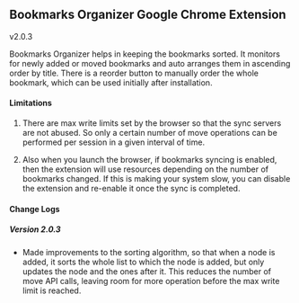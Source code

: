 ## Bookmarks Organizer Google Chrome Extension
v2.0.3

Bookmarks Organizer helps in keeping the bookmarks sorted. It monitors for newly added or moved bookmarks and auto arranges them  in ascending order by title. There is a reorder button to manually order the whole bookmark, which can be used initially after installation.

#### Limitations

1. There are max write limits set by the browser so that the sync servers are not abused. So only a certain number of move operations can be performed per session in a given interval of time.

2. Also when you launch the browser, if bookmarks syncing is enabled, then the extension will use resources depending on the number of bookmarks changed. If this is making your system slow, you can disable the extension and re-enable it once the sync is completed.

#### Change Logs

##### Version 2.0.3

* Made improvements to the sorting algorithm, so that when a node is added, it sorts the whole list to which the node is added, but only updates the node and the ones after it. This reduces the number of move API calls, leaving room for more operation before the max write limit is reached.

